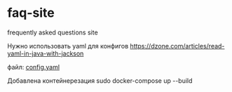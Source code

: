 # faq-site
frequently asked questions site


Нужно использовать yaml для конфигов
https://dzone.com/articles/read-yaml-in-java-with-jackson

файл: [config.yaml](https://github.com/unixlamaster/faq-site/blob/master/config.yaml)

Добавлена контейнерезация
sudo docker-compose up --build
